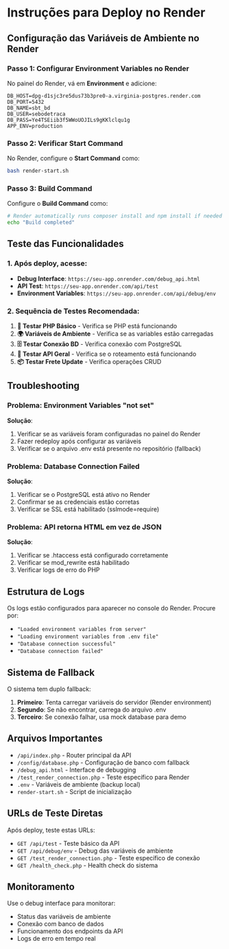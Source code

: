 # Instruções para Deploy no Render

## Configuração das Variáveis de Ambiente no Render

### Passo 1: Configurar Environment Variables no Render
No painel do Render, vá em **Environment** e adicione:

```
DB_HOST=dpg-d1sjc3re5dus73b3pre0-a.virginia-postgres.render.com
DB_PORT=5432
DB_NAME=sbt_bd
DB_USER=sebodetraca
DB_PASS=Ye4TSEiib3f5WWoUOJILs9gKKlclqu1g
APP_ENV=production
```

### Passo 2: Verificar Start Command
No Render, configure o **Start Command** como:
```bash
bash render-start.sh
```

### Passo 3: Build Command
Configure o **Build Command** como:
```bash
# Render automatically runs composer install and npm install if needed
echo "Build completed"
```

## Teste das Funcionalidades

### 1. Após deploy, acesse:
- **Debug Interface**: `https://seu-app.onrender.com/debug_api.html`
- **API Test**: `https://seu-app.onrender.com/api/test`
- **Environment Variables**: `https://seu-app.onrender.com/api/debug/env`

### 2. Sequência de Testes Recomendada:
1. **🧩 Testar PHP Básico** - Verifica se PHP está funcionando
2. **🌍 Variáveis de Ambiente** - Verifica se as variables estão carregadas
3. **🗄️ Testar Conexão BD** - Verifica conexão com PostgreSQL
4. **🧪 Testar API Geral** - Verifica se o roteamento está funcionando
5. **📦 Testar Frete Update** - Verifica operações CRUD

## Troubleshooting

### Problema: Environment Variables "not set"
**Solução**: 
1. Verificar se as variáveis foram configuradas no painel do Render
2. Fazer redeploy após configurar as variáveis
3. Verificar se o arquivo .env está presente no repositório (fallback)

### Problema: Database Connection Failed
**Solução**:
1. Verificar se o PostgreSQL está ativo no Render
2. Confirmar se as credenciais estão corretas
3. Verificar se SSL está habilitado (sslmode=require)

### Problema: API retorna HTML em vez de JSON
**Solução**:
1. Verificar se .htaccess está configurado corretamente
2. Verificar se mod_rewrite está habilitado
3. Verificar logs de erro do PHP

## Estrutura de Logs

Os logs estão configurados para aparecer no console do Render. Procure por:
- `"Loaded environment variables from server"`
- `"Loading environment variables from .env file"`
- `"Database connection successful"`
- `"Database connection failed"`

## Sistema de Fallback

O sistema tem duplo fallback:
1. **Primeiro**: Tenta carregar variáveis do servidor (Render environment)
2. **Segundo**: Se não encontrar, carrega do arquivo .env
3. **Terceiro**: Se conexão falhar, usa mock database para demo

## Arquivos Importantes

- `/api/index.php` - Router principal da API
- `/config/database.php` - Configuração de banco com fallback
- `/debug_api.html` - Interface de debugging
- `/test_render_connection.php` - Teste específico para Render
- `.env` - Variáveis de ambiente (backup local)
- `render-start.sh` - Script de inicialização

## URLs de Teste Diretas

Após deploy, teste estas URLs:
- `GET /api/test` - Teste básico da API
- `GET /api/debug/env` - Debug das variáveis de ambiente
- `GET /test_render_connection.php` - Teste específico de conexão
- `GET /health_check.php` - Health check do sistema

## Monitoramento

Use o debug interface para monitorar:
- Status das variáveis de ambiente
- Conexão com banco de dados
- Funcionamento dos endpoints da API
- Logs de erro em tempo real
